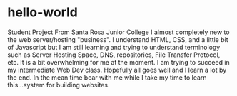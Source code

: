 # hello-world
Student Project From Santa Rosa Junior College
I almost completely new to the web server/hosting "business". I understand HTML, CSS, and a little bit of Javascript but I am still learning and trying to understand terminology such as Server Hosting Space, DNS, repositories, File Transfer Protocol, etc. It is a bit overwhelming for me at the moment. I am trying to succeed in my intermediate Web Dev class. Hopefully all goes well and I learn a lot by the end. In the mean time bear with me while I take my time to learn this...system for building websites.
